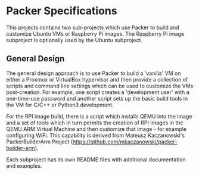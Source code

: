 # Packer Specifications
 
 
This projects contains two sub-projects which use Packer to build and customize Ubuntu VMs or Raspberry Pi images.  The Raspberry Pi image subproject is optionally used by the Ubuntu subproject.

## General Design

The general design approach is to use Packer to build a 'vanilla' VM on either a Proxmox or VirtualBox hypervisor and then provide a collection of scripts and command line settings which can be used to customize the VMs post-creation.  For example, one script creates a 'development user' with a one-time-use password and another script sets up the basic build tools in the VM for C/C++ or Python3 development.

For the RPI image build, there is a script which installs QEMU into the image and a set of tools which in turn permits the creation of RPI images in the QEMU ARM Virtual Machine and then customize that image - for example configuring WiFi.  This capability is derived from Mateusz Kaczanowski's PackerBuilderArm Project (https://github.com/mkaczanowski/packer-builder-arm).

Each subproject has its own README files with additional documentation and examples.
